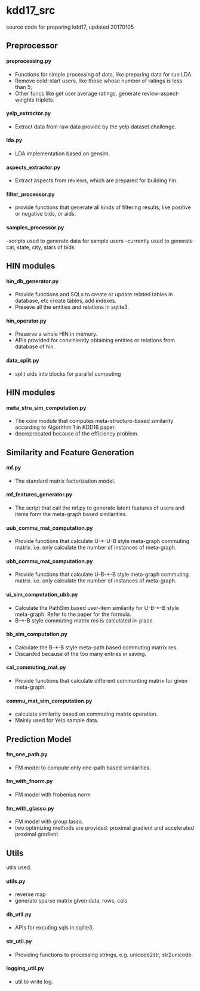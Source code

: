 # kdd17_src
source code for preparing kdd17, updated 20170105
## Preprocessor
#### preprocessing.py
- Functions for simple processing of data, like preparing data for run LDA.
- Remove cold-start users, like those whose number of ratings is less than 5;
- Other funcs like get user average ratings, generate review-aspect-weights triplets.

#### yelp_extractor.py
- Extract data from raw data provide by the yelp dataset challenge.

#### lda.py
- LDA implementation based on gensim.

#### aspects\_extractor.py
- Extract aspects from reviews, which are prepared for building hin.

#### filter\_processor.py
- provide functions that generate all kinds of filtering results, like positive or negative bids, or aids.

#### samples\_processor.py
-scripts used to generate data for sample users
-currently used to generate cat, state, city, stars of bids


## HIN modules
#### hin\_db\_generator.py
- Provide functions and SQLs to create or update related tables in database, etc create tables, add indexes.
- Preseve all the entities and relations in sqlite3.

#### hin_operator.py
- Preserve a whole HIN in memory.
- APIs provided for conviniently obtaining entities or relations from database of hin.

#### data\_split.py
- split uids into blocks for parallel computing

## HIN modules
#### meta\_stru\_sim\_computation.py
- The core module that computes meta-structure-based similarity according to Algorithm 1 in KDD16 paper. 
- decreprecated because of the efficiency problem.

## Similarity and Feature Generation

#### mf.py
- The standard matrix factorization model.

#### mf\_features\_generator.py
- The script that call the mf.py to generate latent features of users and items form the meta-graph based similarities.

#### uub\_commu\_mat\_computation.py
- Provide functions that calculate U-*-U-B style meta-graph commuting matrix. i.e. only calculate the number of instances of meta-graph.

#### ubb\_commu\_mat\_computation.py
- Provide functions that calculate U-B-*-B style meta-graph commuting matrix. i.e. only calculate the number of instances of meta-graph.

#### ui\_sim\_computation\_ubb.py
- Calculate the PathSim based user-item similarity for U-B-*-B style meta-graph. Refer to the paper for the formula.
- B-*-B style commuting matrix res is calculated in-place.

#### bb\_sim\_computation.py
- Calculate the B-*-B style meta-path based commuting matrix res.
- Discarded because of the too many entries in saving.

#### cal\_commuting\_mat.py
- Provide functions that calculate different communting matrix for given meta-graph.
 
#### commu\_mat\_sim\_computation.py
- calculate similarity based on commuting matrix operation.
- Mainly used for Yelp sample data.

## Prediction Model
#### fm\_one\_path.py
- FM model to compute only one-path based similarities.

#### fm\_with\_fnorm.py
- FM model with frobenius norm

#### fm\_with\_glasso.py
- FM model with group lasso.
- two optimizing methods are provided: proximal gradient and accelerated proximal gradient.

## Utils
utils used.

#### utils.py
- reverse map
- generate sparse matrix given data, rows, cols

#### db_util.py
- APIs for excuting sqls in sqlite3.

#### str_util.py
- Providing functions to processing strings, e.g. unicode2str, str2unicode.

#### logging_util.py
- util to write log.
